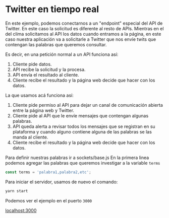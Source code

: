 # Twitter en tiempo real

En este ejemplo, podemos conectarnos a un "endpoint" especial del API de Twitter. En este caso la solicitud es diferente al resto de APIs. Mientras en el del clima solicitamos al API los datos cuando entramos a la página, en este caso nuestra aplicación va a solicitarle a Twitter que nos envíe twits que contengan las palabras que queremos consultar.

Es decir, en una petición normal a un API funciona así:

1. Cliente pide datos.
2. API recibe la solicitud y la procesa.
3. API envía el resultado al cliente.
4. Cliente recibe el resultado y la página web decide que hacer con los datos.

La que usamos acá funciona así:

1. Cliente pide permiso al API para dejar un canal de comunicación abierta entre la página web y Twitter.
2. Cliente pide al API que le envíe mensajes que contengan algunas palabras.
3. API queda alerta a revisar todos los mensajes que se registran en su plataforma y cuando alguno contiene alguna de las palabras se las manda al cliente.
4. Cliente recibe el resultado y la página web decide que hacer con los datos.

Para definir nuestras palabras ir a sockets/base.js
En la primera linea podemos agregar las palabras que queremos investigar a la variable `terms`

```javascript
const terms = 'palabra1,palabra2,etc';
```

Para iniciar el servidor, usamos de nuevo el comando:

```bash
yarn start
```

Podemos ver el ejemplo en el puerto `3000`

[localhost:3000](http://localhost:3000)

